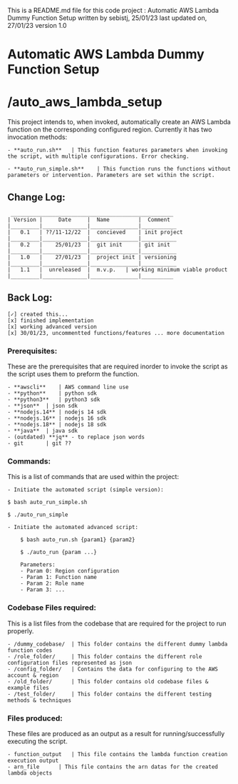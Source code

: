 This is a README.md file for this code project : Automatic AWS Lambda Dummy Function Setup
written by sebistj, 25/01/23
last updated on, 27/01/23
version 1.0


# Automatic AWS Lambda Dummy Function Setup
# /auto_aws_lambda_setup

This project intends to, when invoked, automatically create an AWS Lambda function on the corresponding configured region.
Currently it has two invocation methods:

	- **auto_run.sh**	| This function features parameters when invoking the script, with multiple configurations. Error checking.

	- **auto_run_simple.sh**	| This function runs the functions without parameters or intervention. Parameters are set within the script.


## Change Log:
	 ___________________________________________________
	| Version |     Date     |  Name         |  Comment
	|_________|______________|_______________|___________
	|   0.1   | ??/11-12/22  |  concieved    | init project
	|_________|______________|_______________|___________
	|   0.2   |    25/01/23  |  git init	 | git init
	|_________|______________|_______________|___________
	|   1.0   |    27/01/23  |  project init | versioning
	|_________|______________|_______________|___________
	|   1.1   |  unreleased  |  m.v.p.	 | working minimum viable product
	|_________|______________|_______________|__________


## Back Log:

	[✓] created this...
	[x] finished implementation
	[x] working advanced version
	[x] 30/01/23, uncommentted functions/features ... more documentation


### Prerequisites:

These are the prerequisites that are required inorder to invoke the script as the script uses them to preform the function.

	- **awscli**	| AWS command line use 
	- **python**	| python sdk
	- **python3**	| python3 sdk
	- **json**	| json sdk
	- **nodejs.14**	| nodejs 14 sdk
	- **nodejs.16** | nodejs 16 sdk
	- **nodejs.18** | nodejs 18 sdk
	- **java**	| java sdk
	- (outdated) **jq** - to replace json words
	- git		| git ??


### Commands:

This is a list of commands that are used within the project:

	- Initiate the automated script (simple version):

	$ bash auto_run_simple.sh 

	$ ./auto_run_simple 

	- Initiate the automated advanced script:

        $ bash auto_run.sh {param1} {param2}

        $ ./auto_run {param ...}

		Parameters: 
		- Param 0: Region configuration
		- Param 1: Function name
		- Param 2: Role name
		- Param 3: ...



### Codebase Files required:

This is a list files from the codebase that are required for the project to run properly. 

	- /dummy_codebase/	| This folder contains the different dummy lambda function codes
	- /role_folder/		| This folder contains the different role configuration files represented as json
	- /config_folder/	| Contains the data for configuring to the AWS account & region
	- /old_folder/		| This folder contains old codebase files & example files
	- /test_folder/ 	| This folder contains the different testing methods & techniques


### Files produced:

These files are produced as an output as a result for running/successfully executing the script.

	- function_output	| This file contains the lambda function creation execution output
	- arn_file		| This file contains the arn datas for the created lambda objects
